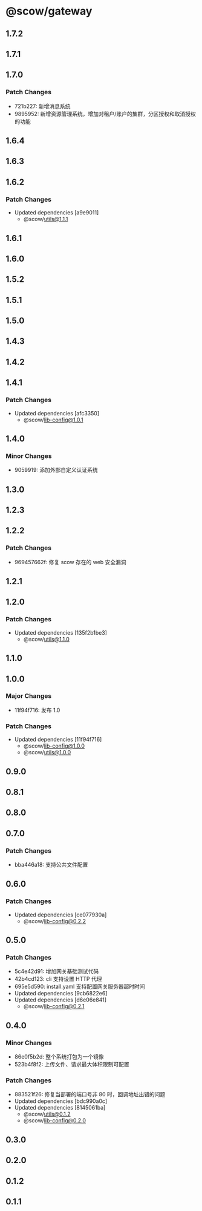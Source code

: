# @scow/gateway

## 1.7.2

## 1.7.1

## 1.7.0

### Patch Changes

- 721b227: 新增消息系统
- 9895952: 新增资源管理系统，增加对租户/账户的集群，分区授权和取消授权的功能

## 1.6.4

## 1.6.3

## 1.6.2

### Patch Changes

- Updated dependencies [a9e9011]
  - @scow/utils@1.1.1

## 1.6.1

## 1.6.0

## 1.5.2

## 1.5.1

## 1.5.0

## 1.4.3

## 1.4.2

## 1.4.1

### Patch Changes

- Updated dependencies [afc3350]
  - @scow/lib-config@1.0.1

## 1.4.0

### Minor Changes

- 9059919: 添加外部自定义认证系统

## 1.3.0

## 1.2.3

## 1.2.2

### Patch Changes

- 969457662f: 修复 scow 存在的 web 安全漏洞

## 1.2.1

## 1.2.0

### Patch Changes

- Updated dependencies [135f2b1be3]
  - @scow/utils@1.1.0

## 1.1.0

## 1.0.0

### Major Changes

- 11f94f716: 发布 1.0

### Patch Changes

- Updated dependencies [11f94f716]
  - @scow/lib-config@1.0.0
  - @scow/utils@1.0.0

## 0.9.0

## 0.8.1

## 0.8.0

## 0.7.0

### Patch Changes

- bba446a18: 支持公共文件配置

## 0.6.0

### Patch Changes

- Updated dependencies [ce077930a]
  - @scow/lib-config@0.2.2

## 0.5.0

### Patch Changes

- 5c4e42d91: 增加网关基础测试代码
- 42b4cd123: cli 支持设置 HTTP 代理
- 695e5d590: install.yaml 支持配置网关服务器超时时间
- Updated dependencies [9cb6822e6]
- Updated dependencies [d6e06e841]
  - @scow/lib-config@0.2.1

## 0.4.0

### Minor Changes

- 86e0f5b2d: 整个系统打包为一个镜像
- 523b4f8f2: 上传文件、请求最大体积限制可配置

### Patch Changes

- 883521f26: 修复当部署的端口号非 80 时，回调地址出错的问题
- Updated dependencies [bdc990a0c]
- Updated dependencies [8145061ba]
  - @scow/utils@0.1.2
  - @scow/lib-config@0.2.0

## 0.3.0

## 0.2.0

## 0.1.2

## 0.1.1
